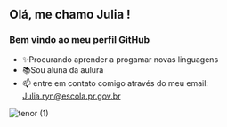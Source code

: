  ## Olá, me chamo Julia !
 ### Bem vindo ao meu perfil GitHub 


- ✨Procurando aprender a progamar novas linguagens
- 📚Sou aluna da aulura
- 📫 entre em contato comigo através do meu email: Julia.ryn@escola.pr.gov.br

![tenor (1)](https://user-images.githubusercontent.com/106750307/177193383-d940b6b6-4259-46ce-a0d3-bdea6bf25e23.gif)
